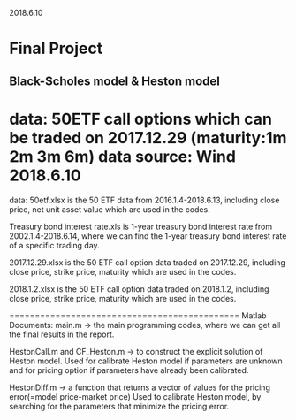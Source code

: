 2018.6.10 
# Final Project
##  Black-Scholes model & Heston model

data: 50ETF call options which can be traded on 2017.12.29 (maturity:1m 2m 3m 6m)
data source: Wind
2018.6.10 
==============================================
data:
50etf.xlsx is the 50 ETF data from 2016.1.4-2018.6.13, including close price, net unit asset value which are used in the codes.

Treasury bond interest rate.xls is 1-year treasury bond interest rate from 2002.1.4-2018.6.14, where we can find the 1-year treasury bond interest rate of a specific trading day.

2017.12.29.xlsx is the 50 ETF call option data traded on 2017.12.29, including close price, strike price, maturity which are used in the codes.

2018.1.2.xlsx is the 50 ETF call option data traded on 2018.1.2, including close price, strike price, maturity which are used in the codes.

=============================================
Matlab Documents:
main.m -> the main programming codes, where we can get all the final results in the report.

HestonCall.m and CF_Heston.m -> to construct the explicit solution of Heston model. Used for calibrate Heston model if parameters are unknown and for pricing option if parameters have already been calibrated.

HestonDiff.m -> a function that returns a vector of values for the pricing error(=model price-market price)   Used to calibrate Heston model, by searching for the parameters that minimize the pricing error.
